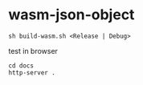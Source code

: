 # wasm-json-object

```
sh build-wasm.sh <Release | Debug>
```

test in browser
```
cd docs
http-server .
```